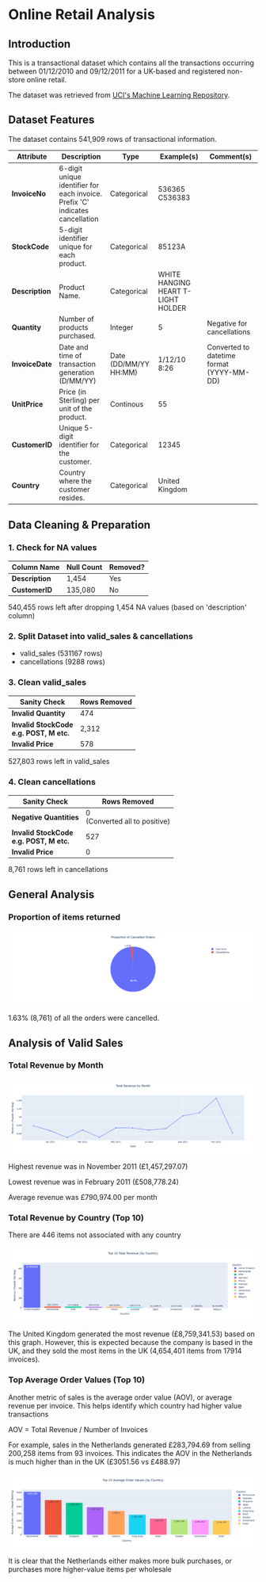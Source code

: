 # Online Retail Analysis

## Introduction
This is a transactional dataset which contains all the transactions occurring between 01/12/2010 and 09/12/2011 for a UK-based and registered non-store online retail.

The dataset was retrieved from [UCI's Machine Learning Repository](https://archive.ics.uci.edu/dataset/352/online+retail).

## Dataset Features
The dataset contains 541,909 rows of transactional information.

<table>
  <thead>
    <tr>
      <th>Attribute</th>
      <th>Description</th>
      <th>Type</th>
      <th>Example(s)</th>
      <th>Comment(s)</th>
    </tr>
  </thead>
  <tbody>
    <tr>
      <td><strong>InvoiceNo</strong></td>
      <td>6-digit unique identifier for each invoice.<br>Prefix 'C' indicates cancellation</td>
      <td>Categorical</td>
      <td>536365 <br> C536383 </td>
      <td></td>
    </tr>
    <tr>
      <td><strong>StockCode</strong></td>
      <td>5-digit identifier unique for each product.</td>
      <td>Categorical</td>
      <td>85123A</td>
      <td></td>
    </tr>
    <tr>
      <td><strong>Description</strong></td>
      <td>Product Name.</td>
      <td>Categorical</td>
      <td>WHITE HANGING HEART T-LIGHT HOLDER</td>
      <td></td>
    </tr>
    <tr>
      <td><strong>Quantity</strong></td>
      <td>Number of products purchased.</td>
      <td>Integer</td>
      <td>5</td>
      <td>Negative for cancellations</td>
    </tr>
    <tr>
      <td><strong>InvoiceDate</strong></td>
      <td>Date and time of transaction generation (D/MM/YY)</td>
      <td>Date (DD/MM/YY HH:MM)</td>
      <td>1/12/10 8:26</td>
      <td>Converted to datetime format (YYYY-MM-DD)</td>
    </tr>
    <tr>
      <td><strong>UnitPrice</strong></td>
      <td>Price (in Sterling) per unit of the product.</td>
      <td>Continous</td>
      <td>55</td>
      <td></td>
    </tr>
    <tr>
      <td><strong>CustomerID</strong></td>
      <td>Unique 5-digit identifier for the customer.</td>
      <td>Categorical</td>
      <td>12345</td>
      <td></td>
    </tr>
    <tr>
      <td><strong>Country</strong></td>
      <td>Country where the customer resides.</td>
      <td>Categorical</td>
      <td>United Kingdom</td>
      <td></td>
    </tr>
  </tbody>
</table>

## Data Cleaning & Preparation
### 1. Check for NA values
<table>
  <thead>
    <tr>
      <th>Column Name</th>
      <th>Null Count</th>
      <th>Removed?</th>
    </tr>
  </thead>
  <tbody>
    <tr>
      <td><strong>Description</strong></td>
      <td>1,454</td>
      <td>Yes</td>
    </tr>
    <tr>
      <td><strong>CustomerID</strong></td>
      <td>135,080</td>
      <td>No</td>
    </tr>
</table>

540,455 rows left after dropping 1,454 NA values (based on 'description' column)

### 2. Split Dataset into valid_sales & cancellations
- valid_sales (531167 rows)
- cancellations (9288 rows)

### 3. Clean valid_sales
<table>
  <thead>
    <tr>
      <th>Sanity Check</th>
      <th>Rows Removed</th>
    </tr>
  </thead>
  <tbody>
    <tr>
      <td><strong>Invalid Quantity</strong></td>
      <td>474</td>
    </tr>
    <tr>
      <td><strong>Invalid StockCode<br> e.g. POST, M etc.</strong></td>
      <td>2,312</td>
    </tr>
    <tr>
      <td><strong> Invalid Price</strong></td>
      <td>578</td>
    </tr>
</table>

527,803 rows left in valid_sales

### 4. Clean cancellations
<table>
  <thead>
    <tr>
      <th>Sanity Check</th>
      <th>Rows Removed</th>
    </tr>
  </thead>
  <tbody>
    <tr>
      <td><strong>Negative Quantities</strong></td>
      <td>0 <br> (Converted all to positive) </td>
    </tr>
    <tr>
      <td><strong>Invalid StockCode<br> e.g. POST, M etc.</strong></td>
      <td>527</td>
    </tr>
    <tr>
      <td><strong> Invalid Price</strong></td>
      <td>0</td>
    </tr>
</table>

8,761 rows left in cancellations

## General Analysis
### Proportion of items returned

<div style="text-align: center">
<img src="assets/cancelled_proportion.png" alt="Total Revenue by Month"/>
</div>

1.63% (8,761) of all the orders were cancelled.


## Analysis of Valid Sales
### Total Revenue by Month

<div style="text-align: center">
<img src="assets/total_revenue_by_month.png" alt="Total Revenue by Month"/>
</div>


Highest revenue was in November 2011 (£1,457,297.07)

Lowest revenue was in February 2011 (£508,778.24)

Average revenue was £790,974.00 per month

### Total Revenue by Country (Top 10)

There are 446 items not associated with any country

<div style="text-align: center">
<img src="assets/top_ten_revenue.png" alt="Top 10 Revenue by Country"/>
</div>

The United Kingdom generated the most revenue (£8,759,341.53) based on this graph. However, this is expected because the company is based in the UK, and they sold the most items in the UK (4,654,401 items from 17914 invoices). 

### Top Average Order Values (Top 10)
Another metric of sales is the average order value (AOV), or average revenue per invoice. This helps identify which country had higher value transactions

AOV = Total Revenue / Number of Invoices

For example, sales in the Netherlands generated £283,794.69 from selling 200,258 items from 93 invoices. This indicates the AOV in the Netherlands is much higher than in the UK (£3051.56 vs £488.97)

<div style="text-align: center">
<img src="assets/top_ten_aov.png" alt="Top 10 AOV by Country"/>
</div>

It is clear that the Netherlands either makes more bulk purchases, or purchases more higher-value items per wholesale